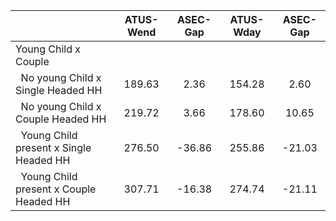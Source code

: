 
|                      |    ATUS-Wend |     ASEC-Gap |    ATUS-Wday |     ASEC-Gap |
| -------------------- | :----------: | :----------: | :----------: | :----------: |
| Young Child x Couple |              |              |              |              |
| &nbsp;&nbsp;No young Child x Single Headed HH |       189.63 |         2.36 |       154.28 |         2.60 |
| &nbsp;&nbsp;No young Child x Couple Headed HH |       219.72 |         3.66 |       178.60 |        10.65 |
| &nbsp;&nbsp;Young Child present x Single Headed HH |       276.50 |       -36.86 |       255.86 |       -21.03 |
| &nbsp;&nbsp;Young Child present x Couple Headed HH |       307.71 |       -16.38 |       274.74 |       -21.11 |


